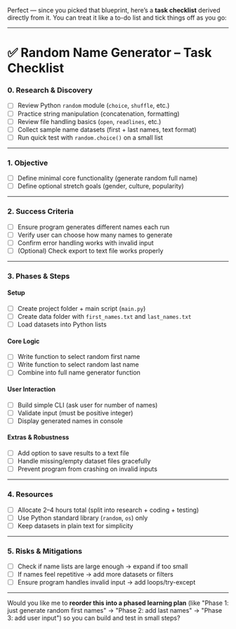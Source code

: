 Perfect — since you picked that blueprint, here’s a **task checklist** derived directly from it. You can treat it like a to-do list and tick things off as you go:

---

# ✅ **Random Name Generator – Task Checklist**

### **0. Research & Discovery**

* [ ] Review Python `random` module (`choice`, `shuffle`, etc.)
* [ ] Practice string manipulation (concatenation, formatting)
* [ ] Review file handling basics (`open`, `readlines`, etc.)
* [ ] Collect sample name datasets (first + last names, text format)
* [ ] Run quick test with `random.choice()` on a small list

---

### **1. Objective**

* [ ] Define minimal core functionality (generate random full name)
* [ ] Define optional stretch goals (gender, culture, popularity)

---

### **2. Success Criteria**

* [ ] Ensure program generates different names each run
* [ ] Verify user can choose how many names to generate
* [ ] Confirm error handling works with invalid input
* [ ] (Optional) Check export to text file works properly

---

### **3. Phases & Steps**

#### **Setup**

* [ ] Create project folder + main script (`main.py`)
* [ ] Create data folder with `first_names.txt` and `last_names.txt`
* [ ] Load datasets into Python lists

#### **Core Logic**

* [ ] Write function to select random first name
* [ ] Write function to select random last name
* [ ] Combine into full name generator function

#### **User Interaction**

* [ ] Build simple CLI (ask user for number of names)
* [ ] Validate input (must be positive integer)
* [ ] Display generated names in console

#### **Extras & Robustness**

* [ ] Add option to save results to a text file
* [ ] Handle missing/empty dataset files gracefully
* [ ] Prevent program from crashing on invalid inputs

---

### **4. Resources**

* [ ] Allocate 2–4 hours total (split into research + coding + testing)
* [ ] Use Python standard library (`random`, `os`) only
* [ ] Keep datasets in plain text for simplicity

---

### **5. Risks & Mitigations**

* [ ] Check if name lists are large enough → expand if too small
* [ ] If names feel repetitive → add more datasets or filters
* [ ] Ensure program handles invalid input → add loops/try-except

---

Would you like me to **reorder this into a phased learning plan** (like "Phase 1: just generate random first names" → "Phase 2: add last names" → "Phase 3: add user input") so you can build and test in small steps?
